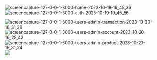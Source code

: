 
![screencapture-127-0-0-1-8000-home-2023-10-19-19_45_36](https://github.com/pramudyaeka/framework-melody-guitar-store/assets/113302725/04fe7fdb-4a8b-443c-b767-f68187f1899d)
![screencapture-127-0-0-1-8000-auth-2023-10-19-19_45_56](https://github.com/pramudyaeka/framework-melody-guitar-store/assets/113302725/9e6d1512-a5e7-4105-a3ea-28e13b0b652c)

![screencapture-127-0-0-1-8000-users-admin-transaction-2023-10-20-16_31_36](https://github.com/pramudyaeka/framework-melody-guitar-store/assets/113302725/f84fdb68-ee5d-4dca-b966-c6dd9e9470ad)
![screencapture-127-0-0-1-8000-users-admin-account-2023-10-20-16_28_43](https://github.com/pramudyaeka/framework-melody-guitar-store/assets/113302725/8a102d1d-03d6-44c8-9bc8-476adb40333c)
![screencapture-127-0-0-1-8000-users-admin-product-2023-10-20-16_31_24](https://github.com/pramudyaeka/framework-melody-guitar-store/assets/113302725/1583ee4c-9507-4d73-880c-5e43bbef1350)
[](../../../Users/ACER.DX/Downloads/screencapture-127-0-0-1-8000-users-admin-product-add-2023-11-02-18_58_24.png%0D) 
![](../../../Users/ACER.DX/Downloads/screencapture-127-0-0-1-8000-users-admin-product-edit-2-2023-11-02-18_58_47.png) 
